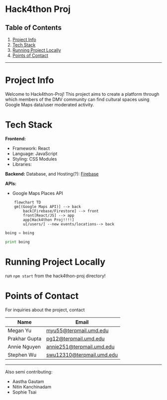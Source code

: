 # Hack4thon Proj


##  Table of Contents

1. [Project Info](#project-info) 
2. [Tech Stack](#tech-stack)
3. [Running Project Locally](#running-project-locally)
4. [Points of Contact](#points-of-contact)
___


# Project Info
Welcome to Hack4thon-Proj! This project aims to create a platform through which members of the DMV community can find cultural spaces using Google Maps data/user moderated activity.


# Tech Stack
**Frontend:**

- Framework: React
- Language: JavaScript
- Styling: CSS Modules
- Libraries: 

**Backend:**
Database, and Hosting(?): [Firebase](https://firebase.google.com/)

**APIs:**
- Google Maps Places API
  

```mermaid
    flowchart TD
    gm[(Google Maps API)] --> back
        back[Firebase/Firestore] --> front
        front[React/JS] --> app
        app[Hack4thon Proj!!!!]
        u[/users/] --new events/locations--> back
```

```python
boing = boing

print boing
```

# Running Project Locally

run `npm start` from the hack4thon-proj directory!

# Points of Contact

For inquiries about the project, contact

| Name        | Email                  |
| ----------- | ---------------------- |
| Megan Yu | myu55@terpmail.umd.edu |
| Prakhar Gupta | pg12@terpmail.umd.edu|
| Annie Nguyen | annie251@terpmail.umd.edu |
| Stephen Wu | swu12310@terpmail.umd.edu |

---
Also semi contributing:
* Aastha Gautam
* Nitin Kanchinadam
* Sophie Tsai




